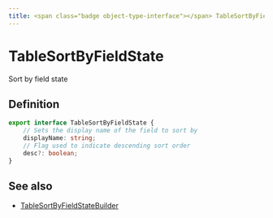 ```yaml
---
title: <span class="badge object-type-interface"></span> TableSortByFieldState
---
```

# <span class="badge object-type-interface"></span> TableSortByFieldState

Sort by field state

## Definition

```typescript
export interface TableSortByFieldState {
	// Sets the display name of the field to sort by
	displayName: string;
	// Flag used to indicate descending sort order
	desc?: boolean;
}

```
## See also

 * <span class="badge builder"></span> [TableSortByFieldStateBuilder](./builder-TableSortByFieldStateBuilder.md)
